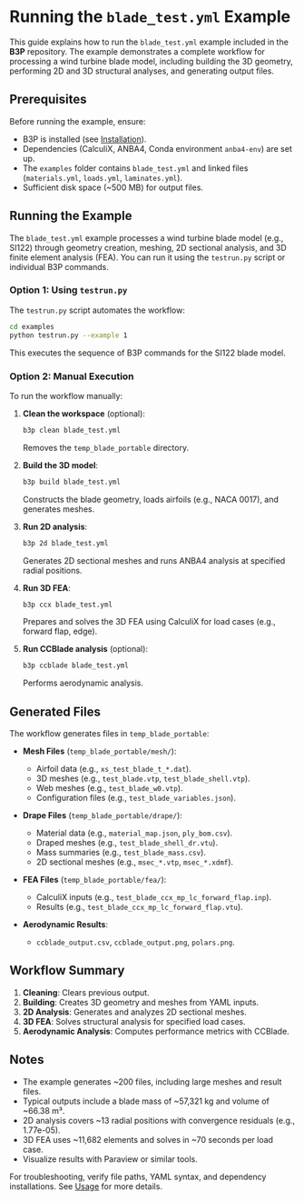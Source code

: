 # Running the `blade_test.yml` Example

This guide explains how to run the `blade_test.yml` example included in the **B3P** repository. The example demonstrates a complete workflow for processing a wind turbine blade model, including building the 3D geometry, performing 2D and 3D structural analyses, and generating output files.

## Prerequisites

Before running the example, ensure:

- B3P is installed (see [Installation](installation.md)).
- Dependencies (CalculiX, ANBA4, Conda environment `anba4-env`) are set up.
- The `examples` folder contains `blade_test.yml` and linked files (`materials.yml`, `loads.yml`, `laminates.yml`).
- Sufficient disk space (~500 MB) for output files.

## Running the Example

The `blade_test.yml` example processes a wind turbine blade model (e.g., SI122) through geometry creation, meshing, 2D sectional analysis, and 3D finite element analysis (FEA). You can run it using the `testrun.py` script or individual B3P commands.

### Option 1: Using `testrun.py`

The `testrun.py` script automates the workflow:

```bash
cd examples
python testrun.py --example 1
```

This executes the sequence of B3P commands for the SI122 blade model.

### Option 2: Manual Execution

To run the workflow manually:

1. **Clean the workspace** (optional):
   ```bash
   b3p clean blade_test.yml
   ```
   Removes the `temp_blade_portable` directory.

2. **Build the 3D model**:
   ```bash
   b3p build blade_test.yml
   ```
   Constructs the blade geometry, loads airfoils (e.g., NACA 0017), and generates meshes.

3. **Run 2D analysis**:
   ```bash
   b3p 2d blade_test.yml
   ```
   Generates 2D sectional meshes and runs ANBA4 analysis at specified radial positions.

4. **Run 3D FEA**:
   ```bash
   b3p ccx blade_test.yml
   ```
   Prepares and solves the 3D FEA using CalculiX for load cases (e.g., forward flap, edge).

5. **Run CCBlade analysis** (optional):
   ```bash
   b3p ccblade blade_test.yml
   ```
   Performs aerodynamic analysis.

## Generated Files

The workflow generates files in `temp_blade_portable`:

   - **Mesh Files** (`temp_blade_portable/mesh/`):
      - Airfoil data (e.g., `xs_test_blade_t_*.dat`).
      - 3D meshes (e.g., `test_blade.vtp`, `test_blade_shell.vtp`).
      - Web meshes (e.g., `test_blade_w0.vtp`).
      - Configuration files (e.g., `test_blade_variables.json`).

   - **Drape Files** (`temp_blade_portable/drape/`):
      - Material data (e.g., `material_map.json`, `ply_bom.csv`).
      - Draped meshes (e.g., `test_blade_shell_dr.vtu`).
      - Mass summaries (e.g., `test_blade_mass.csv`).
      - 2D sectional meshes (e.g., `msec_*.vtp`, `msec_*.xdmf`).

   - **FEA Files** (`temp_blade_portable/fea/`):
      - CalculiX inputs (e.g., `test_blade_ccx_mp_lc_forward_flap.inp`).
      - Results (e.g., `test_blade_ccx_mp_lc_forward_flap.vtu`).

   - **Aerodynamic Results**:
      - `ccblade_output.csv`, `ccblade_output.png`, `polars.png`.

## Workflow Summary

1. **Cleaning**: Clears previous output.
2. **Building**: Creates 3D geometry and meshes from YAML inputs.
3. **2D Analysis**: Generates and analyzes 2D sectional meshes.
4. **3D FEA**: Solves structural analysis for specified load cases.
5. **Aerodynamic Analysis**: Computes performance metrics with CCBlade.

## Notes
- The example generates ~200 files, including large meshes and result files.
- Typical outputs include a blade mass of ~57,321 kg and volume of ~66.38 m³.
- 2D analysis covers ~13 radial positions with convergence residuals (e.g., 1.77e-05).
- 3D FEA uses ~11,682 elements and solves in ~70 seconds per load case.
- Visualize results with Paraview or similar tools.

For troubleshooting, verify file paths, YAML syntax, and dependency installations. See [Usage](usage.md) for more details.

